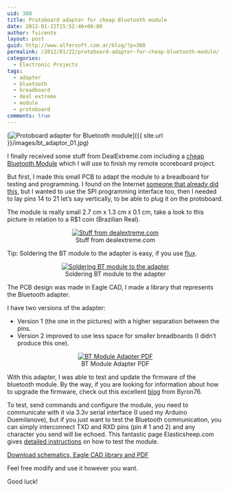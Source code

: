 ```yaml
---
uid: 380
title: Protoboard adapter for cheap Bluetooth module
date: 2012-01-22T15:52:46+00:00
author: fvicente
layout: post
guid: http://www.alfersoft.com.ar/blog/?p=380
permalink: /2012/01/22/protoboard-adapter-for-cheap-bluetooth-module/
categories:
  - Electronic Projects
tags:
  - adapter
  - bluetooth
  - breadboard
  - deal extreme
  - module
  - protoboard
comments: true
---
```

[<img src="{{ site.url }}/images/bt_adaptor_01.jpg" alt="Protoboard adapter for Bluetooth module" title="Protoboard adapter for Bluetooth module"/>]({{ site.url }}/images/bt_adaptor_01.jpg)

I finally received some stuff from DealExtreme.com including a <a href="http://www.dealextreme.com/p/wireless-bluetooth-rs232-ttl-transceiver-module-80711" title="Bluetooth Module" target="_blank">cheap Bluetooth Module</a> which I will use to finish my remote scoreboard project.

But first, I made this small PCB to adapt the module to a breadboard for testing and programming. I found on the Internet <a href="http://elasticsheep.com/2011/09/bluetooth-module-breakout-boards-are-back-in-stock/" title="Bluetooth module adapter" target="_blank">someone that already did this</a>, but I wanted to use the SPI programming interface too, then I needed to lay pins 14 to 21 let&#8217;s say vertically, to be able to plug it on the protoboard.

<!--more-->

The module is really small 2.7 cm x 1.3 cm x 0.1 cm, take a look to this picture in relation to a R$1 coin (Brazilian Real).

<figure style="text-align: center;">
	<a title="Stuff from dealextreme.com" href="{{ site.url }}/images/bt_adaptor_02.jpg" target="_blank"><img src="{{ site.url }}/images/bt_adaptor_02.jpg" alt="Stuff from dealextreme.com" /></a>
	<figcaption>Stuff from dealextreme.com</figcaption>
</figure>

Tip: Soldering the BT module to the adapter is easy, if you use <a href="http://en.wikipedia.org/wiki/Soldering#Flux" title="Soldering Flux (Wikipedia)" target="_blank">flux</a>.

<figure style="text-align: center;">
	<a title="Soldering BT module to the adapter" href="{{ site.url }}/images/bt_adaptor_03.jpg" target="_blank"><img src="{{ site.url }}/images/bt_adaptor_03.jpg" alt="Soldering BT module to the adapter" /></a>
	<figcaption>Soldering BT module to the adapter</figcaption>
</figure>

The PCB design was made in Eagle CAD, I made a library that represents the Bluetooth adapter.

I have two versions of the adapter:

* Version 1 (the one in the pictures) with a higher separation between the pins.
* Version 2 improved to use less space for smaller breadboards (I didn&#8217;t produce this one).

<figure style="text-align: center;">
	<a title="BT Module Adapter PDF" href="{{ site.url }}/images/bt_adaptor_04.png" target="_blank"><img src="{{ site.url }}/images/bt_adaptor_04.png" alt="BT Module Adapter PDF" /></a>
	<figcaption>BT Module Adapter PDF</figcaption>
</figure>

With this adapter, I was able to test and update the firmware of the bluetooth module. By the way, if you are looking for information about how to upgrade the firmware, check out this excellent <a href="http://byron76.blogspot.com/" title="Byron76 blog" target="_blank">blog</a> from Byron76.

To test, send commands and configure the module, you need to communicate with it via 3.3v serial interface (I used my Arduino Duemilanove), but if you just want to test the Bluetooth communication, you can simply interconnect TXD and RXD pins (pin # 1 and 2) and any character you send will be echoed. This fantastic page Elasticsheep.com gives <a href="http://elasticsheep.com/2011/05/serial-bluetooth-module-masterslave-connection/" title="Elasticsheep.com testing Bluetooth module" target="_blank">detailed instructions</a> on how to test the module.

<a title="Download schematics, Eagle CAD library and PDF" markdown="0" href="{{ site.url }}/files/btadap.zip" class="btn">Download schematics, Eagle CAD library and PDF</a>

Feel free modify and use it however you want.

Good luck!
